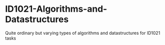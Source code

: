 # ID1021-Algorithms-and-Datastructures
Quite ordinary but varying types of algorithms and datastructures for ID1021 tasks
